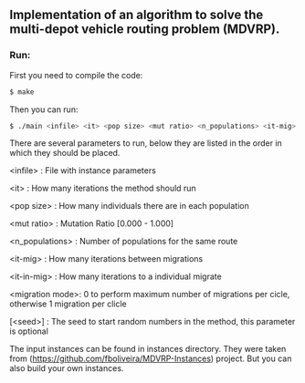 ## Implementation of an algorithm to solve the multi-depot vehicle routing problem (MDVRP).

### Run:
First you need to compile the code:

```bash
$ make
```
Then you can run:

```bash
$ ./main <infile> <it> <pop size> <mut ratio> <n_populations> <it-mig> <it-in-mig> <migration mode> [<seed>]
```
There are several parameters to run, below they are listed in the order in which they should be placed.

\<infile>        : File with instance parameters
  
\<it>            : How many iterations the method should run
  
\<pop size>      : How many individuals there are in each population
  
\<mut ratio>     : Mutation Ratio [0.000 - 1.000]
  
\<n_populations> : Number of populations for the same route

\<it-mig>        : How many iterations between migrations

\<it-in-mig>     : How many iterations to a individual migrate

\<migration mode>: 0 to perform maximum number of migrations per cicle, otherwise 1 migration per clicle
  
 
[\<seed>]        : The seed to start random numbers in the method, this parameter is optional


The input instances can be found in  instances directory. They were taken from
(https://github.com/fboliveira/MDVRP-Instances) project.  But you can also build your own instances.
